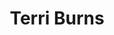 ---
layout: post
title: Terri Burns
school: NYU
major: Major?
image: https://static.squarespace.com/static/50354720c4aa2d2d3150d3d8/t/527bc320e4b0604afe1f491e/1383842606164/terri-circle.jpg?format=300w
lego: /lib/img/people/lego/terri.jpg
position: Startup Week Lead
positionURL: http://www.techatnyu.org/position
twitter: tcburning
email: t@NYU email?
graduate: 2015
weight: 3
---